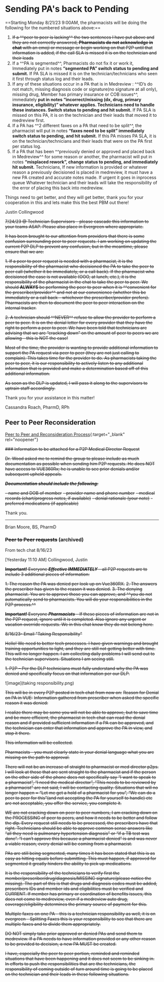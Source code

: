# Sending PA's back to Pending 

==Starting Monday 8/21/23 9:00AM, the pharmacists will be doing the following for the numbered situations above:==

1.	~~If a ^^peer to peer is lacking^^ the two sentences I have put above and they are not correctly answered, **Pharmacists do not acknowledge in chat** with an emoji or message or begin working on that P2P until that information is added, if the call SLA is missed it is on the technician and their leads~~
2.	If a ^^PA is segmented^^, Pharmacists do not fix it or work it, Immediately put in notes **“segmented PA” switch status to pending and submit.** If PA SLA is missed it is on the technician/technicians who seen it first through status log and their leads.
3.	If any of these situations occur in a PA that is in Medreview : ^^ID’s do not match, missing diagnosis code or signature(no signature at all only), missing drug, Member has primary insurance or COB issues^^, immediately **put in notes “incorrect/missing (dx, drug, primary insurance, eligibility)” whatever applies. Technicians need to handle these instances. Switch status to pending and hit submit.** If PA SLA is missed on this PA, it is on the technician and their leads that moved it to medreview first.
4.	If a PA has ^^2 different faxes on a PA that need to be split^^, the pharmacist will put in notes **“faxes need to be split” immediately switch status to pending, and hit submit.** If this PA misses PA SLA, it is on the technician/technicians and their leads that were on the PA first per status log.
5.	If a PA that has been ^^previously denied or approved and placed back in Medreview^^ for some reason or another, the pharmacist will put in notes **“misplaced rework”, change status to pending, and immediately hit submit.** Technicians, If new information is provided or whatever reason a previously decisioned is placed in medreview, it must have a new PA created and accurate notes made. If urgent it goes in inprocess queue Whatever technician and their leads will take the responsibility of the error of placing this back into medreview.

Things need to get better, and they will get better, thank you for your cooperation in this and lets make this the best PBM out there!


Justin Collingwood


~~7/24/23 @ Technician Supervisors – please cascade this information to your teams ASAP. Please also place in Evergreen where appropriate.~~

~~It has been brought to our attention from providers that there is some confusion surrounding peer to peer requests. I am working on updating the current P2P DLP to prevent any confusion, but in the meantime, please ensure that we are:~~

~~1.	If a peer to peer request is needed with a pharmacist, it is the responsibility of the pharmacist who decisioned the PA to take the peer to peer call (whether it be immediately, or a call back). If the pharmacist who decisioned the case is not available (OOO, at lunch, etc.), it is the responsibility of the pharmacist in the chat to take the peer to peer. We should **ALWAYS** be performing the peer to peer when it is ^^convenient for the prescriber/provider^^ and not at our convenience (whether this be immediately or a call back – whichever the prescriber/provider prefers). Pharmacists are then to document the peer to peer interaction on the internal tracker.~~
   
~~2.	A technician should ^^NEVER^^ refuse to allow the provider to perform a peer to peer. It is on the denial letter for every provider that they have the right to perform a peer to peer. We have been told that technicians are advising that we are “cracking down” on the amount of peer to peers we are allowing – this is NOT the case!~~

~~Most of the time, the provider is wanting to provide additional information to support the PA request via peer to peer (they are not just calling to complain). This takes time for the provider to do. As pharmacists taking the peer to peer, it is our responsibility to actively listen to any additional information that is provided and make a determination based off of this additional information.~~

~~As soon as the DLP is updated, I will pass it along to the supervisors to uptrain staff accordingly.~~

Thank you for your assistance in this matter!

Cassandra Roach, PharmD, RPh



## Peer to Peer Reconsideration

[Peer to Peer and Reconsideration Process](https://mygainwell.sharepoint.com.mcas.ms/:w:/r/teams/OHSPBM/_layouts/15/Doc.aspx?sourcedoc=%7B45CA3683-3A81-4050-B775-EA8C41C2919D%7D&file=Peer%20to%20Peer%20and%20Reconsideration%20Process%20%20Updated%2005242023.docx&action=default&mobileredirect=true&cid=d388194a-3e49-4b4d-90b4-125226710d44){:target="_blank" rel="noopener"}


~~### Information to be attached for a P2P Medical Director Request~~

~~Dr. Wood asked me to remind the group to please include as much documentation as possible when sending him P2P requests. He does NOT have access to VUE360Rx; he is unable to see prior denials and/or subsequent upheld appeals.~~ 

~~***Documentation should include the following:***~~

~~- name and DOB of member~~ 
~~- provider name and phone number~~
~~- medical records (chart/progress notes, if available)~~ 
~~- denial rationale (your note)~~ 
~~- preferred medications (if applicable)~~

Thank you.

___________________________________________
Brian Moore, BS, PharmD



### ~~Peer to Peer requests~~ (archived) 

From tech chat 8/16/23

[Yesterday 11:10 AM] Collingwood, Justin

~~**Important!** Everyone ***Effective IMMEDIATELY*** – all P2P requests are to include 3 additional pieces of information:~~ 

~~1. The reason the PA was denied per look up on Vue360RX.~~
~~2. The answers the prescriber has given to the reason it was denied.~~
~~3. The denying pharmacist. You are to approve those you can approve, and ^^you do not automatically send to pharmacists. You will do your responsibilities in the P2P process.^^~~

~~**Important!** Everyone ***Pharmacists*** – If these pieces of information are not in the P2P request, ignore until it is completed. Also ignore any urgent or vacation override requests. We in this chat know they do not belong here.~~

~~8/16/23- Email "Taking Responsibility"~~

~~Hello! We need to better tech processes. I have given warnings and brought training opportunities to light, and they are still not getting better with time.~~
~~This will no longer happen. I am collecting daily problems I will send out to the technician supervisors.
Situations I am seeing still.~~

~~1.	P2P – Per the DLP technicians must fully understand why the PA was denied and specifically focus on that information per our DLP.~~
   
![image](taking responsibility.png)

~~This will be in every P2P posted in tech chat from now on:~~
              ~~Reason for Denial on PA in VUE:~~
              ~~Information gathered from prescriber when asked the specific reason it was denied:~~

~~I realize there may be some you will not be able to approve, but to save time and be more efficient, the pharmacist in tech chat can read the denial reason and if provided sufficient information if a PA can be approved, and the technician can enter that information and approve the PA in view, and stop it there.~~

~~This information will be collected.~~

~~Pharmacists - you must clearly state in your denial language what you are missing on the path to approval.~~

~~There will not be an increase of straight to pharmacist or med director p2ps. I will look at those that are sent straight to the pharmacist and if the person on the other side of the phone does not specifically say “I want to speak to a pharmacist”, “I need the medical director”, “This needs to be reviewed by a pharmacist” are not said, I will be contacting quality. Situations that will no longer happen = “Let me get a hold of a pharmacist for you”, “We can do a peer to peer for this”(and not accepting the PA for yourself to handle) etc are not acceptable, you offer the service, you complete it.~~

~~WE are not cracking down on peer to peer numbers, I am cracking down on the PROCESSING of peer to peers, and how it needs to be better and follow the dlp. Every request still needs to be processed, the prescribers have that right. Technicians should be able to approve common sense answers like “all they need is pulmonary hypertension diagnosis” or “if a TB test was done”. “I can’t approve this because a pharmacist denied” is and was never a viable reason, every denial will be coming from a pharmacist.~~

~~PAs are still being segmented, many times it has been stated that this is as easy as hitting equals before submitting. This must happen, if approved for segmented it greatly hinders the ability to pick up medications.~~

~~It is the responsibility of the technicians to verify first the member/prescriber/drug/diagnosis/MISSING signature(please notice the missing). The part of this is that drugs and diagnosis codes must be added, prescribers IDs and member ids and eligibilities must be verified and CURRENT. If member has primary or coordination of benefits issues, this does not come to medreview, even if a medreview auto drug, coverage/eligibility determines the primary source of payment for this.~~

~~Multiple faxes on one PA – this is a technician responsibility as well, it is on evergreen - Splitting Faxes this is your responsibility to see that there are multiple faxes and to divide them appropriately.~~

~~DO NOT simply take prior approved or denied PAs and send them to medreview. If a PA needs to have information provided or any other reason to be provided to decision, a new PA MUST be created.~~

~~I have, especially the peer to peer portion, reminded and reminded situations that have been happening and it does not seem to be sinking in. In efforts to push the responsibilities that are the technicians, the responsibility of coming outside of turn around time is going to be placed on the technician and their leads in these following situations.~~




